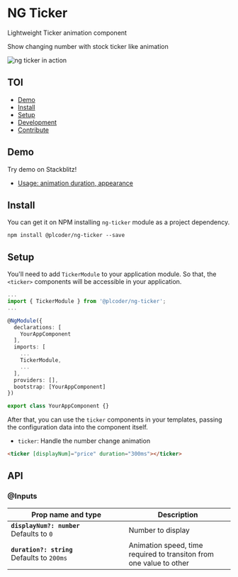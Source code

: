 # NG Ticker

Lightweight Ticker animation component

Show changing number with stock ticker like animation
&nbsp;
&nbsp;

![ng ticker in action](https://github.com/plumcoder/ng-ticker-/blob/master/ngTicker.gif?raw=true)

## TOI

- [Demo](#demo)
- [Install](#install)
- [Setup](#setup)
- [Development](#development)
- [Contribute](#contribute)


## Demo

Try demo on Stackblitz!

- [Usage: animation duration, appearance](https://stackblitz.com/edit/angular-ivy-2v6yjf)


## Install

You can get it on NPM installing `ng-ticker` module as a project dependency.

```shell
npm install @plcoder/ng-ticker --save
```

## Setup

You'll need to add `TickerModule` to your application module. So that, the `<ticker>` components will be accessible in your application.

```typescript
...
import { TickerModule } from '@plcoder/ng-ticker';
...

@NgModule({
  declarations: [
    YourAppComponent
  ],
  imports: [
    ...
    TickerModule,
    ...
  ],
  providers: [],
  bootstrap: [YourAppComponent]
})

export class YourAppComponent {}

```

After that, you can use the `ticker` components in your templates, passing the configuration data into the component itself.

- `ticker`: Handle the number change animation

```html
<ticker [displayNum]="price" duration="300ms"></ticker>
```

## API

### @Inputs

| <div style="width:250px">Prop name and type</div>           | Description | 
| ----------------------------------------------------------- | ------------------------------------------------------------- | 
| **`displayNum?: number`** <br/> Defaults to `0`             |  Number to display   |
| **`duration?: string`** <br /> Defaults to `200ms`          |  Animation speed, time required to transiton from one value to other              |
